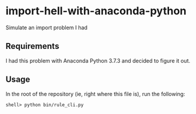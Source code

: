 # import-hell-with-anaconda-python
Simulate an import problem I had

## Requirements

I had this problem with Anaconda Python 3.7.3 and decided to figure it out.

## Usage

In the root of the repository (ie, right where this file is), run the
following:

    shell> python bin/rule_cli.py
